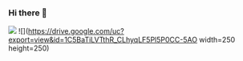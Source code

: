 ### Hi there 👋
![](multiplot_.gif)
![](https://drive.google.com/uc?export=view&id=1C5BaTiLVTthR_CLhyqLF5Pl5P0CC-5AO width=250 height=250)
<!--
**Saran-nns/Saran-nns** is a ✨ _special_ ✨ repository because its `README.md` (this file) appears on your GitHub profile.

Here are some ideas to get you started:

- 🔭 I’m currently working on ...
- 🌱 I’m currently learning ...
- 👯 I’m looking to collaborate on ...
- 🤔 I’m looking for help with ...
- 💬 Ask me about ...
- 📫 How to reach me: ...
- 😄 Pronouns: ...
- ⚡ Fun fact: ...
-->

